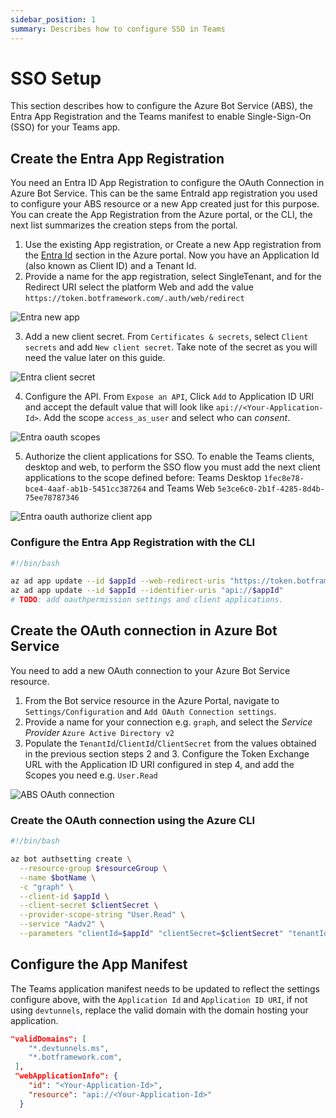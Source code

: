 ```yaml
---
sidebar_position: 1
summary: Describes how to configure SSO in Teams
---
```


# SSO Setup

This section describes how to configure the Azure Bot Service (ABS), the Entra App Registration and the Teams manifest to enable Single-Sign-On (SSO) for your Teams app.

## Create the Entra App Registration

You need an Entra ID App Registration to configure the OAuth Connection in Azure Bot Service. This can be the same EntraId app registration you used to configure your ABS resource or a new App created just for this purpose. You can create the App Registration from the Azure portal, or the CLI, the next list summarizes the creation steps from the portal.

1. Use the existing App registration, or Create a new App registration from the [Entra Id](https://portal.azure.com/#view/Microsoft_AAD_IAM/ActiveDirectoryMenuBlade/~/RegisteredApps) section in the Azure portal. Now you have an Application Id (also known as Client ID) and a Tenant Id.
2. Provide a name for the app registration, select SingleTenant, and for the Redirect URI select the platform Web and add the value `https://token.botframework.com/.auth/web/redirect`

![Entra new app](/screenshots/entra-new-app.png)

3. Add a new client secret. From `Certificates & secrets`, select `Client secrets` and add `New client secret`. Take note of the secret as you will need the value later on this guide.

![Entra client secret](/screenshots/entra-client-secret.png)

4. Configure the API. From `Expose an API`,  Click `Add` to Application ID URI and accept the default value that will look like `api://<Your-Application-Id>`. Add the scope `access_as_user` and select who can _consent_.

![Entra oauth scopes](/screenshots/entra-oauth-scopes.png)

5. Authorize the client applications for SSO. To enable the Teams clients, desktop and web, to perform the SSO flow you must add the next client applications to the scope defined before: Teams Desktop `1fec8e78-bce4-4aaf-ab1b-5451cc387264` and Teams Web `5e3ce6c0-2b1f-4285-8d4b-75ee78787346`

![Entra oauth authorize client app](/screenshots/entra-authorize-clientapp.png)

### Configure the Entra App Registration with the CLI

```bash
#!/bin/bash

az ad app update --id $appId --web-redirect-uris "https://token.botframework.com/.auth/web/redirect"
az ad app update --id $appId --identifier-uris "api://$appId"
# TODO: add oauthpermission settings and client applications.
```

## Create the OAuth connection in Azure Bot Service

You need to add a new OAuth connection to your Azure Bot Service resource.

1. From the Bot service resource in the Azure Portal, navigate to `Settings/Configuration` and `Add OAuth Connection settings`.
2. Provide a name for your connection e.g. `graph`, and select the _Service Provider_ `Azure Active Directory v2`
3. Populate the `TenantId`/`ClientId`/`ClientSecret` from the values obtained in the previous section steps 2 and 3. Configure the Token Exchange URL with the Application ID URI configured in step 4, and add the Scopes you need e.g. `User.Read`

![ABS OAuth connection](/screenshots/abs-oauth-connection.png)

### Create the OAuth connection using the Azure CLI

```bash
#!/bin/bash

az bot authsetting create \
  --resource-group $resourceGroup \
  --name $botName \
  -c "graph" \
  --client-id $appId \
  --client-secret $clientSecret \
  --provider-scope-string "User.Read" \
  --service "Aadv2" \
  --parameters "clientId=$appId" "clientSecret=$clientSecret" "tenantId=$tenantId" "tokenExchangeUrl=api://$appId"
```


## Configure the App Manifest

The Teams application manifest needs to be updated to reflect the settings configure above, with the `Application Id` and `Application ID URI`, if not using `devtunnels`, replace the valid domain with the domain hosting your application. 

```json
"validDomains": [
    "*.devtunnels.ms",
    "*.botframework.com",
 ],
 "webApplicationInfo": {
    "id": "<Your-Application-Id>",
    "resource": "api://<Your-Application-Id>"
  }
```

